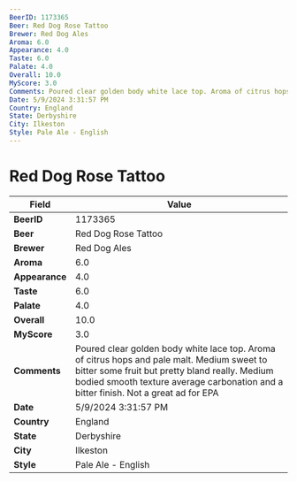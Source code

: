 ```yaml
---
BeerID: 1173365
Beer: Red Dog Rose Tattoo
Brewer: Red Dog Ales
Aroma: 6.0
Appearance: 4.0
Taste: 6.0
Palate: 4.0
Overall: 10.0
MyScore: 3.0
Comments: Poured clear golden body white lace top. Aroma of citrus hops and pale malt. Medium sweet to bitter some fruit but pretty bland really. Medium bodied smooth texture average carbonation and a bitter finish. Not a great ad for EPA
Date: 5/9/2024 3:31:57 PM
Country: England
State: Derbyshire
City: Ilkeston
Style: Pale Ale - English
---
```


# Red Dog Rose Tattoo

| Field         | Value |
|---------------|-------|
| **BeerID** | 1173365 |
| **Beer** | Red Dog Rose Tattoo |
| **Brewer** | Red Dog Ales |
| **Aroma** | 6.0 |
| **Appearance** | 4.0 |
| **Taste** | 6.0 |
| **Palate** | 4.0 |
| **Overall** | 10.0 |
| **MyScore** | 3.0 |
| **Comments** | Poured clear golden body white lace top. Aroma of citrus hops and pale malt. Medium sweet to bitter some fruit but pretty bland really. Medium bodied smooth texture average carbonation and a bitter finish. Not a great ad for EPA |
| **Date** | 5/9/2024 3:31:57 PM |
| **Country** | England |
| **State** | Derbyshire |
| **City** | Ilkeston |
| **Style** | Pale Ale - English |
